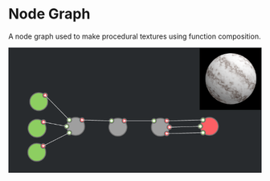 # Node Graph

A node graph used to make procedural textures using function composition.

![nodegraph](images/node-graph-noise.png)
